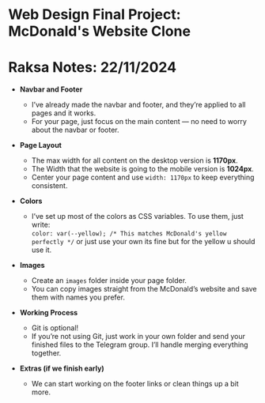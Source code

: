 # Web Design Final Project: McDonald's Website Clone


# Raksa Notes: 22/11/2024

- **Navbar and Footer**  
  - I’ve already made the navbar and footer, and they’re applied to all pages and it works.
  - For your page, just focus on the main content — no need to worry about the navbar or footer.  

- **Page Layout**  
  - The max width for all content on the desktop version is **1170px**. 
  - The Width that the website is going to the mobile version is **1024px**. 
  - Center your page content and use `width: 1170px` to keep everything consistent.  

- **Colors**  
  - I’ve set up most of the colors as CSS variables. To use them, just write:  
    `color: var(--yellow); /* This matches McDonald's yellow perfectly */`  or just use your own its fine but for the yellow u should use it.

- **Images**  
  - Create an `images` folder inside your page folder.  
  - You can copy images straight from the McDonald’s website and save them with names you prefer.  

- **Working Process**  
  - Git is optional!  
  - If you’re not using Git, just work in your own folder and send your finished files to the Telegram group. I’ll handle merging everything together.  

- **Extras (if we finish early)**  
  - We can start working on the footer links or clean things up a bit more.  